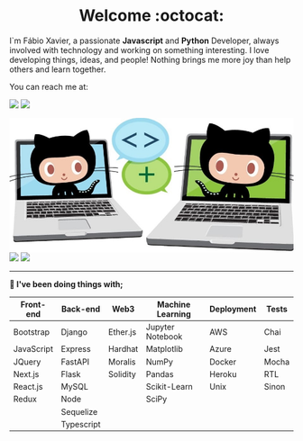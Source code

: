 <div style="text-align: center;">
  <h1>Welcome  :octocat:</h1>
</div>
<p>I`m Fábio Xavier, a passionate <strong>Javascript</strong> and <strong>Python</strong> Developer, always involved with technology and working on something interesting.  
I love developing things, ideas, and people! Nothing brings me more joy than help others and learn together.</p>

You can reach me at:

<a href = "mailto:fabio.xavier@live.com"><img src="https://img.shields.io/badge/-Email-%23333?style=for-the-badge&logo=microsoft-outlook&logoColor=white" target="_blank"/></a>
<a href="https://www.linkedin.com/in/fabionxavier/" target="_blank"><img src="https://img.shields.io/badge/-LinkedIn-%230077B5?style=for-the-badge&logo=linkedin&logoColor=white" target="_blank"/></a>
<!-- <a href="https://ondion.github.io/Portfolio/" target="_blank"><img src="https://img.shields.io/badge/-PORTFOLIO-%230077B5?style=for-the-badge&logo=github&color=yellow" target="_blank"/></a> -->


<img style="display: block;" width="750px" src="images/octocat.jpg" />
<div style="display: inline-block;">
  <img width="340px" src="https://github-readme-stats.vercel.app/api/top-langs/?username=Ondion&layout=compact" />
  <img width="408px" src="https://github-readme-stats.vercel.app/api?username=Ondion&show_icons=true" />
<div>

<hr>
<p><strong>🔭 I've been doing things with;</strong></p>

| Front-end  | Back-end   | Web3     | Machine Learning | Deployment | Tests                 |
|------------|------------|----------|------------------|------------|-----------------------|
| Bootstrap  | Django     | Ether.js | Jupyter Notebook | AWS        | Chai                  |
| JavaScript | Express    | Hardhat  | Matplotlib       | Azure      | Jest                  |
| JQuery     | FastAPI    | Moralis  | NumPy            | Docker     | Mocha                 |
| Next.js    | Flask      | Solidity | Pandas           | Heroku     | RTL                   |
| React.js   | MySQL      |          | Scikit-Learn     | Unix       | Sinon                 |
| Redux      | Node       |          | SciPy            |            |                       |
|            | Sequelize  |          |                  |            |                       |
|            | Typescript |          |                  |            |                       |

